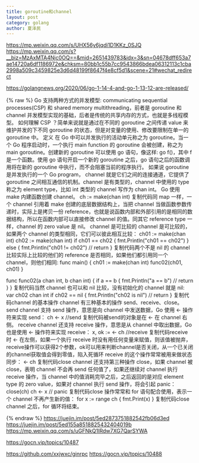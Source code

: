```yaml
---
title: goroutine和channel
layout: post
category: golang
author: 夏泽民
---
```

https://mp.weixin.qq.com/s/UHX56y6jqdi1D1KKz_0SJQ
https://mp.weixin.qq.com/s?__biz=MzAxMTA4Njc0OQ==&mid=2651439783&idx=3&sn=04678dff653a7ae14720a6df1186972e&chksm=80bb1c55b7cc9543866bdea06312113c1cba2998a509c3459825e3d6d48199f8647f4e8cf5d1&scene=21#wechat_redirect

https://golangnews.org/2020/06/go-1-14-4-and-go-1-13-12-are-released/

<!-- more -->
{% raw %}
Go 支持两种方式的并发模型: communicating sequential processes(CSP) 和 shared memory multithreading，前者是 goroutine 和 channel 并发模型实现的基础，后者是传统的共享内存的方式，也就是多线程模型。
如何理解 CSP ？简单来说就是通过在不同的 goroutine 之间传递 value 来维护并发的下不同 goroutine 的状态，但是对变量的使用、修改要限制在单一的 goroutine 中。
定义
在 Go 中可以并发执行的活动单元称之为 goroutine。当一个 Go 程序启动时，一个执行 main function 的 goroutine 会被创建，称之为 main goroutine。创建新的 goroutine 可以使用 go 语句，像这样: go f()，其中 f 是一个函数。使用 go 语句开启一个新的 goroutine 之后，go 语句之后的函数调用将在新的 goroutine 中执行，而不会阻塞当前的程序执行。
如果说 goroutine 是并发执行的一个 Go program， channel 就是它们之间的连接通道，它提供了 goroutine 之间相互通信的机制。channel 是有类型的，channel 中使用的 type 称之为 element type，比如 int 类型的 channel 写作为 chan int。
Go 使用 make 内建函数创建 channel。
ch := make(chan int)
复制代码同 map 一样，一个 channel 引用着 make 创建的底层数据结构上，当把 channel 当做函数参数传递时，实际上是拷贝一份 reference，也就是说函数内部和外部引用的是相同的数据结构，所以在函数内部可以直接修改 channel 的值。同其它 reference type 一样，channel 的 zero value 是 nil。
channel 是可比较的
channel 是可比较的，如果两个 channel 的类型相同，它们可以彼此相互比较：
ch01 := make(chan int)
ch02 := make(chan int)
if ch01 == ch02 {
    fmt.Println("ch01 == ch02")
} else {
    fmt.Println("ch01 != ch02") // return
}
复制代码两个不是 nil 的 channel 比较实际上比较的他们的 reference 是否相同，如果他们都引用同一个 channel，则他们相同:
func main() {
    ch01 := make(chan int)
    func02(ch01, ch01)
}

func func02(a chan int, b chan int) {
    if a == b {
        fmt.Println("a == b") // return
    }
}
复制代码当然 channel 也可以和 nil 比较，没有初始化的 channel 就是 nil:
var ch02 chan int
if ch02 == nil {
    fmt.Println("ch02 is nil") // return
}
复制代码channel 的基本操作
channel 有三种基本的操作 send、receive、close。
send
channel 支持 send 操作，意思是向 channel 中发送数据，Go 使用 <- 操作符来实现 send：
ch <- x //send
复制代码被send的对象是在 <- 在 channel 右侧。
receive
channel 还支持 receive 操作，意思是从 channel 中取出数据，Go 也是使用 <- 操作符来实现 receive：
x, ok := <- ch //receive
复制代码receive 时 <- 在左侧，如果一个执行 receive 时没有用任何变量来赋值，则该值被抛弃，receive操作可以获得2个参数，ok可以用来判断channel是否关闭，从一个已关闭的channel获取值会得到零值，陷入死循环
receive 的这个操作常常被用来做状态同步：
<- ch
复制代码close
channel 还支持第三种操作 close，如果 channel 被 close，表明 channel 不会再 send 任何值了，如果还继续对 channel 执行 receive 操作，当 channel 中的值消耗完毕之后，之后返回的是对应 element type 的 zero value，如果对 channel 执行 send 操作，将会引起 panic：
close(ch)
ch <- x  // panic
复制代码close 操作常常和 for 语句配合使用，表示一个 channel 不再产生新的值：
for x := range ch {
   fmt.Print(x) 
}
复制代码close channel 之后，for 循环将结束。

{% endraw %}
https://juejin.im/post/5ed2873751882542fb06d3ed
https://juejin.im/post/5ed155a8518825432404019b
https://mp.weixin.qq.com/s/uGFNkQ1IRdw7XG7QarSYWA

https://gocn.vip/topics/10487

https://github.com/xxjwxc/ginrpc
https://gocn.vip/topics/10488